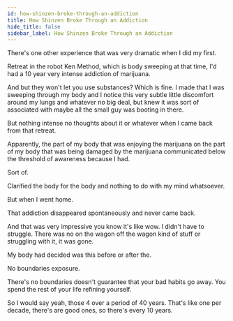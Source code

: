 ```yaml
---
id: how-shinzen-broke-through-an-addiction
title: How Shinzen Broke Through an Addiction
hide_title: false
sidebar_label: How Shinzen Broke Through an Addiction
---
```



There's one other experience that was very dramatic when I did my first.

Retreat in the robot Ken Method, which is body sweeping at that time, I'd had a 10 year very intense addiction of marijuana.

And but they won't let you use substances? Which is fine. I made that I was sweeping through my body and I notice this very subtle little discomfort around my lungs and whatever no big deal, but knew it was sort of associated with maybe all the small guy was booting in there.

But nothing intense no thoughts about it or whatever when I came back from that retreat.

Apparently, the part of my body that was enjoying the marijuana on the part of my body that was being damaged by the marijuana communicated below the threshold of awareness because I had.

Sort of.

Clarified the body for the body and nothing to do with my mind whatsoever.

But when I went home.

That addiction disappeared spontaneously and never came back.

And that was very impressive you know it's like wow. I didn't have to struggle. There was no on the wagon off the wagon kind of stuff or struggling with it, it was gone.

My body had decided was this before or after the.

No boundaries exposure.

There's no boundaries doesn't guarantee that your bad habits go away. You spend the rest of your life refining yourself.

So I would say yeah, those 4 over a period of 40 years. That's like one per decade, there's are good ones, so there's every 10 years.

